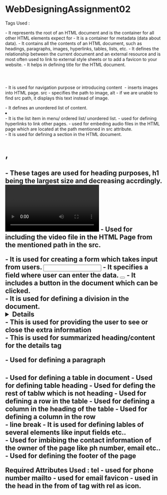 # WebDesigningAssignment02
Tags Used :
<html></html> - It represents the root of an HTML document and is the container for all other HTML elements expect for 
<head></head> - It is a container for metadata (data about data).
<body></body> - It contains all the contents of an HTML document, such as headings, paragraphs, images, hyperlinks, tables, lists, etc.
<link/> - It defines the relationship between the current document and an external resource and is most often used to link to external style sheets or to add a favicon to your website.
<title></title> - It helps in defining title for the HTML document.
<header></header> -  It is used for navigation purpose or introducing content
<img/> - inserts images into HTML page. src - specifies the path to image, alt - if we are unable to find src path, it displays this text instead of image.
<menu></menu> - It defines an unordered list of content.
<li></li> - It is the list item in menu/ ordered list/ unordered list.
<a></a> - used for defining hyperlinks to link other pages.
<audio></audio> - used for embeding audio files in the HTML page which are located at the path mentioned in src attribute.
<section></section> - It is used for defining a section in the HTML document.
<h1>, <h2> -  These tages are used for heading purposes, h1 being the largest size and decreasing accrdingly.
<video></video> - Used for including the video file in the HTML Page from the mentioned path in the src.
<form></form> - It is used for creating a form which takes input from users.
<input></input> - It specifies a field where user can enter the data.
<button></button> - It includes a button in the document which can be clicked.
<div></div> - It is used for defining a division in the document.
<details></details> - This is used for providing the user to see or close the extra information
<summary></summary> - This is used for summarized heading/content for the details tag
<p></p> - Used for defining a paragraph
<table></table> - Used for defining a table in document
<thead></thead> - Used for defining table heading
<tbody></tbody> - Used for defing the rest of tablw which is not heading
<tr></tr> - Used for defining a row in the table
<th></th> - Used for defining a column in the heading of the table
<td></td> - Used for defining a column in the row
<br> - line break
<label></label> - It is used for defining lables of several elements like input fields etc..
<address></address> - Used for imbibing the contact information of the owner of the page like ph number, email etc..
<footer></footer> -  Used for defining the footer of the page

Required Attributes Used :
tel - used for phone number
mailto - used for email
favicon - used in the head in the from of <link> tag with rel as icon.


